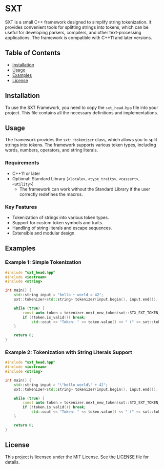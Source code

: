# SXT

SXT is a small C++ framework designed to simplify string tokenization. It provides convenient tools for splitting strings into tokens, which can be useful for developing parsers, compilers, and other text-processing applications. The framework is compatible with C++11 and later versions.

## Table of Contents

- [Installation](#installation)
- [Usage](#usage)
- [Examples](#examples)
- [License](#license)

## Installation

To use the SXT Framework, you need to copy the `sxt_head.hpp` file into your project. This file contains all the necessary definitions and implementations.

## Usage

The framework provides the `sxt::tokenizer` class, which allows you to split strings into tokens. The framework supports various token types, including words, numbers, operators, and string literals.

### Requirements

- C++11 or later
- Optional: Standard Library (`<locale>`, `<type_traits>`, `<cassert>`, `<utility>`)
  - The framework can work without the Standard Library if the user correctly redefines the macros.

### Key Features

- Tokenization of strings into various token types.
- Support for custom token symbols and traits.
- Handling of string literals and escape sequences.
- Extensible and modular design.

## Examples

### Example 1: Simple Tokenization

```cpp
#include "sxt_head.hpp"
#include <iostream>
#include <string>

int main() {
    std::string input = "hello + world = 42";
    sxt::tokenizer<std::string> tokenizer(input.begin(), input.end());

    while (true) {
        const auto token = tokenizer.next_new_token(sxt::STX_EXT_TOKEN_TYPE_FLAG_BIT_NONE);
        if (!token.is_valid()) break;
            std::cout << "Token: " << token.value() << " (" << sxt::token_type_to_string(token.type()) << ")" << '\n';
    }

    return 0;
}
```

### Example 2: Tokenization with String Literals Support

```cpp
#include "sxt_head.hpp"
#include <iostream>
#include <string>

int main() {
    std::string input = "\"hello world\" + 42";
    sxt::tokenizer<std::string> tokenizer(input.begin(), input.end());

    while (true) {
        const auto token = tokenizer.next_new_token(sxt::STX_EXT_TOKEN_TYPE_FLAG_BIT_STRING_LETTERAL);
        if (!token.is_valid()) break;
            std::cout << "Token: " << token.value() << " (" << sxt::token_type_to_string(token.type()) << ")" << '\n';
    }

    return 0;
}
```
## License
This project is licensed under the MIT License. See the LICENSE file for details.
